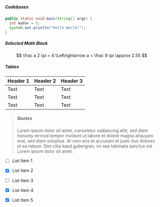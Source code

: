 

##### Codeboxes
```java
public static void main(String[] args) {
  int myVar = 5;
  System.out.println("Hello World!");
}
```

##### Selected Math Block

$$
\frac a 2 \pi = 4 \Leftrightarrow a = \frac 8 \pi \approx 2.55
$$

##### Tables

| Header 1 | Header 2 | Header 3 |
| -------- | -------- | -------- |
| Text     | Text     | Text     |
| Text     | Text     | Text     |
| Text     | Text     | Text     |

> ##### Quotes
>
> Lorem ipsum dolor sit amet, consetetur sadipscing elitr, sed diam nonumy eirmod tempor invidunt ut labore et dolore magna aliquyam erat, sed diam voluptua. At vero eos et accusam et justo duo dolores et ea rebum. Stet clita kasd gubergren, no sea takimata sanctus est Lorem ipsum dolor sit amet.

- [ ] List Item 1
- [x] List Item 2
- [ ] List Item 3
- [x] List Item 4
- [x] List Item 5

